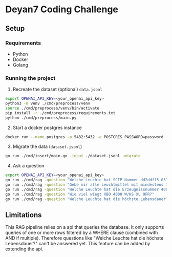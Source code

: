 # Deyan7 Coding Challenge

## Setup

### Requirements
- Python
- Docker
- Golang

### Running the project

1. Recreate the dataset (optional) `data.jsonl`
```bash
export OPENAI_API_KEY=<your_openai_api_key>
python3 -m venv ./cmd/preprocess/venv
source ./cmd/preprocess/venv/bin/activate
pip install -r ./cmd/preprocess/requirements.txt
python ./cmd/preprocess/main.py
```

2. Start a docker postgres instance
```bash
docker run --name postgres -p 5432:5432 -e POSTGRES_PASSWORD=password -d --rm postgres
```

3. Migrate the data (`dataset.jsonl`)
```bash
go run ./cmd/insert/main.go -input ./dataset.jsonl -migrate
```

4. Ask a question
```bash
export OPENAI_API_KEY=<your_openai_api_key>
go run ./cmd/rag -question "Welche Leuchte hat SCIP Nummer dd2ddf15-037b-4473-8156-97498e721fb3?"
go run ./cmd/rag -question "Gebe mir alle Leuchtmittel mit mindestens 1500W und einer Lebensdauer von mehr als 3000 Stunden?"
go run ./cmd/rag -question "Welche Leuchte hat die Erzeugnissnummer 4008321299963?"
go run ./cmd/rag -question "Wie viel wiegt XBO 4000 W/HS XL OFR?"
go run ./cmd/rag -question "Welche Leuchte hat die höchste Lebensdauer?"
```

## Limitations

This RAG pipeline relies on a api that queries the database. It only supports queries of one or more rows filtered by a WHERE clause (combined with AND if multiple).
Therefore questions like "Welche Leuchte hat die höchste Lebensdauer?" can't be answered yet. This feature can be added by extending the api.
